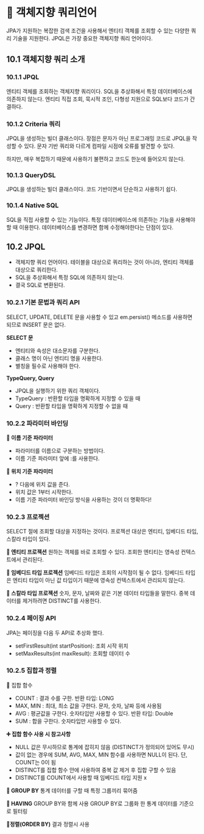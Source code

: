 # 📝 객체지향 쿼리언어
JPA가 지원하는 복잡한 검색 조건을 사용해서 엔티티 객체를 조회할 수 있는 다양한 쿼리 기술을 지원한다. JPQL은 가장 중요한 객체지향 쿼리 언어이다. 

## 10.1 객체지향 쿼리 소개
### 10.1.1 JPQL 
엔티티 객체를 조회하는 객체지향 쿼리이다. SQL을 추상화해서 특정 데이터베이스에 의존하지 않는다. 엔티티 직접 조회, 묵시적 조인, 다형성 지원으로 SQL보다 코드가 간결하다.

### 10.1.2 Criteria 쿼리
JPQL을 생성하는 빌더 클래스이다. 장점은 문자가 아닌 프로그래밍 코드로 JPQL을 작성할 수 있다. 문자 기반 쿼리와 다르게 컴파일 시점에 오류를 발견할 수 있다.

하지만, 매우 복잡하기 때문에 사용하기 불편하고 코드도 한눈에 들어오지 않는다.

### 10.1.3 QueryDSL
JPQL을 생성하는 빌더 클래스이다. 코드 기반이면서 단순하고 사용하기 쉽다.

### 10.1.4 Native SQL
SQL을 직접 사용할 수 있는 기능이다. 특정 데이터베이스에 의존하는 기능을 사용해야할 때 이용한다. 데이터베이스를 변경하면 함께 수정해야한다는 단점이 있다.

## 10.2 JPQL
- 객체지향 쿼리 언어이다. 테이블을 대상으로 쿼리하는 것이 아니라, 엔티티 객체를 대상으로 쿼리한다.
- SQL을 추상화해서 특정 SQL에 의존하지 않는다.
- 결국 SQL로 변환된다.

### 10.2.1 기본 문법과 쿼리 API
SELECT, UPDATE, DELETE 문을 사용할 수 있고 em.persist() 메소드를 사용하면 되므로 INSERT 문은 없다.

**SELECT 문**
- 엔티티와 속성은 대소문자를 구분한다.
- 클래스 명이 아닌 엔티티 명을 사용한다.
- 별칭을 필수로 사용해야 한다.

**TypeQuery, Query**
- JPQL을 실행하기 위한 쿼리 객체이다.
- TypeQuery : 반환할 타입을 명확하게 지정할 수 있을 때
- Query : 반환할 타입을 명확하게 지정할 수 없을 때

### 10.2.2 파라미터 바인딩
**🔻 이름 기준 파라미터**
- 파라미터를 이름으로 구분하는 방법이다.
- 이름 기준 파라미터 앞에 :를 사용한다.

**🔻 위치 기준 파라미터**
- ? 다음에 위치 값을 준다.
- 위치 값은 1부터 시작한다.
- 이름 기준 파라미터 바인딩 방식을 사용하는 것이 더 명확하다!

### 10.2.3 프로젝션
SELECT 절에 조회할 대상을 지정하는 것이다.
프로젝션 대상은 엔티티, 임베디드 타입, 스칼라 타입이 있다.

**🔻 엔티티 프로젝션**
원하는 객체를 바로 조회할 수 있다.
조회한 엔티티는 영속성 컨텍스트에서 관리된다.

**🔻 임베디드 타입 프로젝션**
임베디드 타입은 조회의 시작점이 될 수 없다.
임베디드 타입은 엔티티 타입이 아닌 값 타입이기 때문에 영속성 컨텍스트에서 관리되지 않는다.

**🔻 스칼라 타입 프로젝션**
숫자, 문자, 날짜와 같은 기본 데이터 타입들을 말한다.
중복 데이터를 제거하려면 DISTINCT를 사용한다.

### 10.2.4 페이징 API
JPA는 페이징을 다음 두 API로 추상화 했다.
- setFirstResult(int startPosition): 조회 시작 위치
- setMaxResults(int maxResult): 조회할 데이터 수

### 10.2.5 집합과 정렬
🔻 집합 함수
- COUNT : 결과 수를 구한. 반환 타입: LONG
- MAX, MIN : 최대, 최소 값을 구한다. 문자, 숫자, 날짜 등에 사용됨
- AVG : 평균값을 구한다. 숫자타입만 사용할 수 있다. 반환 타입: Double
- SUM : 합을 구한다. 숫자타입만 사용할 수 있다. 

**➕ 집합 함수 사용 시 참고사항**
- NULL 값은 무시하므로 통계에 잡히지 않음
(DISTINCT가 정의되어 있어도 무시)
- 값이 없는 경우에 SUM, AVG, MAX, MIN 함수를 사용하면 NULL이 된다. 단, COUNT는 0이 됨
- DISTINCT를 집합 함수 안에 사용하여 중복 값 제거 후 집합 구할 수 있음
- DISTINCT를 COUNT에서 사용할 때 임베디드 타입 지원 x

**🔻 GROUP BY**
통계 데이터를 구할 때 특정 그룹끼리 묶어줌

**🔻 HAVING**
GROUP BY와 함께 사용
GROUP BY로 그룹화 한 통계 데이터를 기준으로 필터링

**🔻정렬(ORDER BY)**
결과 정렬시 사용


